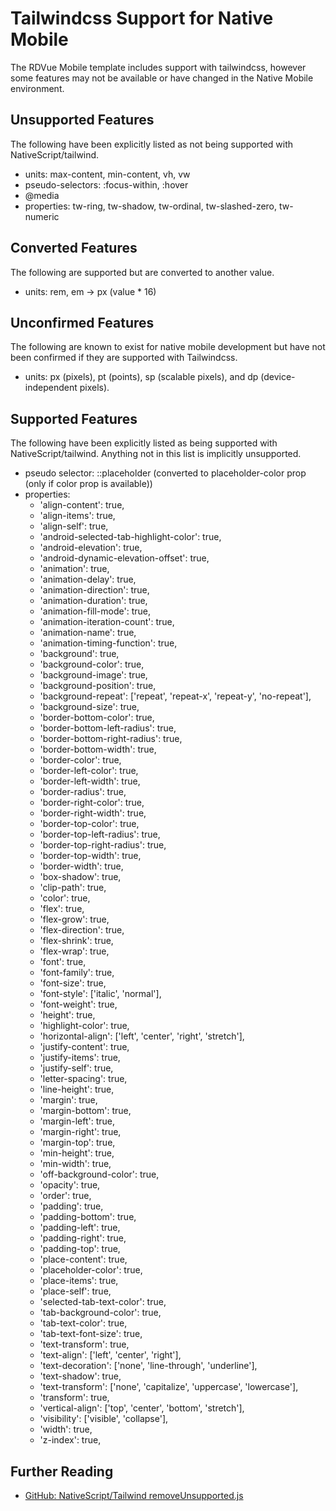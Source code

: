# Tailwindcss Support for Native Mobile

The RDVue Mobile template includes support with tailwindcss, however some features may not be available or have changed in the Native Mobile environment.

## Unsupported Features
The following have been explicitly listed as not being supported with NativeScript/tailwind.

* units: max-content, min-content, vh, vw
* pseudo-selectors: :focus-within, :hover
* @media
* properties: tw-ring, tw-shadow, tw-ordinal, tw-slashed-zero, tw-numeric

## Converted Features
The following are supported but are converted to another value.

* units: rem, em → px (value * 16)

## Unconfirmed Features
The following are known to exist for native mobile development but have not been confirmed if they are supported with Tailwindcss.

* units: px (pixels), pt (points), sp (scalable pixels), and dp (device-independent pixels).

## Supported Features
The following have been explicitly listed as being supported with NativeScript/tailwind. Anything not in this list is implicitly unsupported.

* pseudo selector: ::placeholder (converted to placeholder-color prop (only if color prop is available))
* properties: 
  * 'align-content': true,
  * 'align-items': true,
  * 'align-self': true,
  * 'android-selected-tab-highlight-color': true,
  * 'android-elevation': true,
  * 'android-dynamic-elevation-offset': true,
  * 'animation': true,
  * 'animation-delay': true,
  * 'animation-direction': true,
  * 'animation-duration': true,
  * 'animation-fill-mode': true,
  * 'animation-iteration-count': true,
  * 'animation-name': true,
  * 'animation-timing-function': true,
  * 'background': true,
  * 'background-color': true,
  * 'background-image': true,
  * 'background-position': true,
  * 'background-repeat': ['repeat', 'repeat-x', 'repeat-y', 'no-repeat'],
  * 'background-size': true,
  * 'border-bottom-color': true,
  * 'border-bottom-left-radius': true,
  * 'border-bottom-right-radius': true,
  * 'border-bottom-width': true,
  * 'border-color': true,
  * 'border-left-color': true,
  * 'border-left-width': true,
  * 'border-radius': true,
  * 'border-right-color': true,
  * 'border-right-width': true,
  * 'border-top-color': true,
  * 'border-top-left-radius': true,
  * 'border-top-right-radius': true,
  * 'border-top-width': true,
  * 'border-width': true,
  * 'box-shadow': true,
  * 'clip-path': true,
  * 'color': true,
  * 'flex': true,
  * 'flex-grow': true,
  * 'flex-direction': true,
  * 'flex-shrink': true,
  * 'flex-wrap': true,
  * 'font': true,
  * 'font-family': true,
  * 'font-size': true,
  * 'font-style': ['italic', 'normal'],
  * 'font-weight': true,
  * 'height': true,
  * 'highlight-color': true,
  * 'horizontal-align': ['left', 'center', 'right', 'stretch'],
  * 'justify-content': true,
  * 'justify-items': true,
  * 'justify-self': true,
  * 'letter-spacing': true,
  * 'line-height': true,
  * 'margin': true,
  * 'margin-bottom': true,
  * 'margin-left': true,
  * 'margin-right': true,
  * 'margin-top': true,
  * 'min-height': true,
  * 'min-width': true,
  * 'off-background-color': true,
  * 'opacity': true,
  * 'order': true,
  * 'padding': true,
  * 'padding-bottom': true,
  * 'padding-left': true,
  * 'padding-right': true,
  * 'padding-top': true,
  * 'place-content': true,
  * 'placeholder-color': true,
  * 'place-items': true,
  * 'place-self': true,
  * 'selected-tab-text-color': true,
  * 'tab-background-color': true,
  * 'tab-text-color': true,
  * 'tab-text-font-size': true,
  * 'text-transform': true,
  * 'text-align': ['left', 'center', 'right'],
  * 'text-decoration': ['none', 'line-through', 'underline'],
  * 'text-shadow': true,
  * 'text-transform': ['none', 'capitalize', 'uppercase', 'lowercase'],
  * 'transform': true,
  * 'vertical-align': ['top', 'center', 'bottom', 'stretch'],
  * 'visibility': ['visible', 'collapse'],
  * 'width': true,
  * 'z-index': true,

## Further Reading
* [GitHub: NativeScript/Tailwind removeUnsupported.js](https://github.com/NativeScript/tailwind/blob/master/src/removeUnsupported.js)